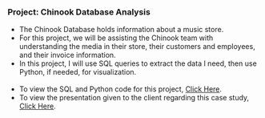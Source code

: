### Project: Chinook Database Analysis

- The Chinook Database holds information about a music store.
- For this project, we will be assisting the Chinook team with understanding the media in their store, their customers and employees, and their invoice information.
- In this project, I will use SQL queries to extract the data I need, then use Python, if needed, for visualization.
<br><br>   
- To view the SQL and Python code for this project, [Click Here](https://github.com/Fawzy-Almatary/Portfolio-Projects/blob/main/Chinook-Music-Database-Project/Chinook_Music_Database_Project.ipynb).
- To view the presentation given to the client regarding this case study, [Click Here](https://github.com/Fawzy-Almatary/Portfolio-Projects/raw/main/Chinook-Music-Database-Project/Chinook_Music_Database_Project_Presentation.pdf).
